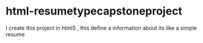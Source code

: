 # html-resumetypecapstoneproject
I create this project in html5 , this define a information about its like a simple resume
